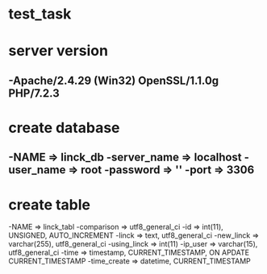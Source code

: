# test_task

server version
==================

-Apache/2.4.29 (Win32) OpenSSL/1.1.0g PHP/7.2.3
---------------------------------------------------

create database
===================

-NAME => linck_db
-server_name => localhost
-user_name => root
-password => ''
-port => 3306
---------------------------------------------------

create table
===================

-NAME => linck_tabl
-comparison => utf8_general_ci
-id => int(11), UNSIGNED, AUTO_INCREMENT
-linck => text, utf8_general_ci
-new_linck => varchar(255), utf8_general_ci
-using_linck => int(11)
-ip_user => varchar(15), utf8_general_ci
-time => timestamp, CURRENT_TIMESTAMP, ON APDATE CURRENT_TIMESTAMP
-time_create => datetime, CURRENT_TIMESTAMP
